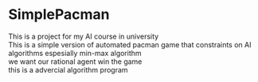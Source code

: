 # SimplePacman
This is a project for my AI course in university <br/>
This is a simple version of automated pacman game that constraints on AI algorithms espesially min-max algorithm<br/>
we want our rational agent win the game<br/>
this is a advercial algorithm program<br/>
